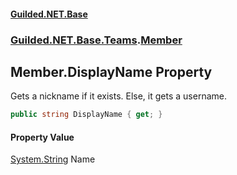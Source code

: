 
#### [Guilded.NET.Base](index 'index')
### [Guilded.NET.Base.Teams](index#Guilded_NET_Base_Teams 'Guilded.NET.Base.Teams').[Member](Member 'Guilded.NET.Base.Teams.Member')
## Member.DisplayName Property
Gets a nickname if it exists. Else, it gets a username.  
```csharp
public string DisplayName { get; }
```

#### Property Value
[System.String](https://docs.microsoft.com/en-us/dotnet/api/System.String 'System.String')
Name
